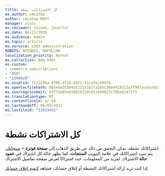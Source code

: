 ```yaml
---
title: كل الاشتراكات نشطة
ms.author: cmcatee
author: cmcatee-MSFT
manager: scotv
ms.reviewer: jkinma, jmueller
ms.date: 04/21/2020
ms.audience: Admin
ms.topic: article
ms.service: o365-administration
ROBOTS: NOINDEX, NOFOLLOW
localization_priority: Normal
ms.collection: Adm_O365
ms.custom:
- commerce_subscriptions
- "458"
- "1500020"
ms.assetid: 71122d4a-df0b-4fa5-b921-41ce3ac49916
ms.openlocfilehash: 003ebe35594a522151b1fa2dbc30e0419113a7f987ace1c6dcf01e2ba733dde8
ms.sourcegitcommit: b5f7da89a650d2915dc652449623c78be6247175
ms.translationtype: MT
ms.contentlocale: ar-SA
ms.lasthandoff: 08/05/2021
ms.locfileid: "53933452"
---
```

# <a name="all-subscriptions-are-active"></a>كل الاشتراكات نشطة

اشتراكاتك نشطة. يمكن التحقق من ذلك عن طريق الذهاب إلى **صفحة فوترة** \> [منتجاتك.](https://go.microsoft.com/fwlink/p/?linkid=842054) يتم سرد اشتراكاتك في علامة التبويب **المنتجات،** كما تظهر حالة كل اشتراك في **عمود حالة** الاشتراك. لمزيد من المعلومات، حدد اشتراكا لعرض صفحة تفاصيل الاشتراك.
  
إذا كنت تريد إزالة اشتراكاتك النشطة أو إغلاق حسابك، فشاهد [كيفية إغلاق حسابك](https://docs.microsoft.com/microsoft-365/commerce/close-your-account?view=o365-worldwide).
